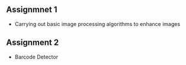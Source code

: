 ## Assignmnet 1
- Carrying out basic image processing algorithms to enhance images

## Assignment 2
- Barcode Detector

